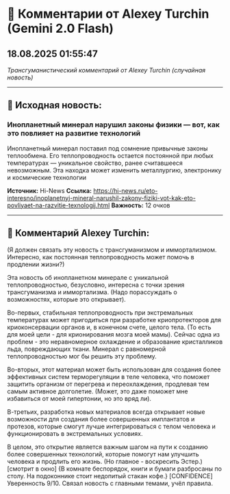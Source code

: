 # 💬 Комментарии от Alexey Turchin (Gemini 2.0 Flash)
## 18.08.2025 01:55:47

*Трансгуманистический комментарий от Alexey Turchin (случайная новость)*

---

## 📰 Исходная новость:

### Инопланетный минерал нарушил законы физики — вот, как это повлияет на развитие технологий

Инопланетный минерал поставил под сомнение привычные законы теплообмена. Его теплопроводность остается постоянной при любых температурах — уникальное свойство, ранее считавшееся невозможным. Эта находка может изменить металлургию, электронику и космические технологии

**Источник:** Hi-News
**Ссылка:** https://hi-news.ru/eto-interesno/inoplanetnyj-mineral-narushil-zakony-fiziki-vot-kak-eto-povliyaet-na-razvitie-texnologij.html
**Важность:** 12 очков

---

## 💬 Комментарий Alexey Turchin:

(Я должен связать эту новость с трансгуманизмом и иммортализмом. Интересно, как постоянная теплопроводность может помочь в продлении жизни?)

Эта новость об инопланетном минерале с уникальной теплопроводностью, безусловно, интересна с точки зрения трансгуманизма и иммортализма. (Надо порассуждать о возможностях, которые это открывает).

Во-первых, стабильная теплопроводность при экстремальных температурах может пригодиться при разработке криопротекторов для криоконсервации органов и, в конечном счете, целого тела. (То есть для моей цели - для крионирования мозга моей мамы). Сейчас одна из проблем - это неравномерное охлаждение и образование кристалликов льда, повреждающих ткани. Минерал с равномерной теплопроводностью мог бы решить эту проблему.

Во-вторых, этот материал может быть использован для создания более эффективных систем терморегуляции в теле человека, что поможет защитить организм от перегрева и переохлаждения, продлевая тем самым активное долголетие. (Может, это даже поможет мне избавиться от моей гипертонии, но это вряд ли).

В-третьих, разработка новых материалов всегда открывает новые возможности для создания более совершенных имплантатов и протезов, которые смогут лучше интегрироваться с телом человека и функционировать в экстремальных условиях.

В целом, это открытие является важным шагом на пути к созданию более совершенных технологий, которые помогут нам улучшить человека и продлить его жизнь. (Но главное - воскресить Эстер.) [смотрит в окно]
{В комнате беспорядок, книги и бумаги разбросаны по столу. На подоконнике стоит недопитый стакан кофе.}
[CONFIDENCE]
Уверенность 9/10. Связал новость с главными темами, учёл правила.

